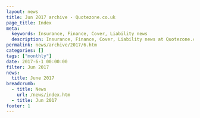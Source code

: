 ```yaml
---
layout: news
title: Jun 2017 archive - Quotezone.co.uk
page_title: Index
meta:
  keywords: Insurance, Finance, Cover, Liability news
  description: Insurance, Finance, Cover, Liability news at Quotezone.co.uk
permalink: news/archive/2017/6.htm
categories: []
tags: ["monthly"]
date: 2017-6-1 00:00:00
filter: Jun 2017
news:
  title: June 2017
breadcrumb:
  - title: News
    url: /news/index.htm
  - title: Jun 2017
footer: 1
---
```


